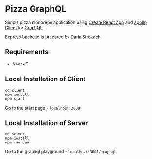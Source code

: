 # Pizza GraphQL

Simple pizza monorepo application using [Create React App](https://facebook.github.io/create-react-app/) and [Apollo Client
](https://www.apollographql.com/docs/react/) for [GraphQL](https://graphql.org/).

Express backend is prepared by [Daria Strokach](https://github.com/scarletcamomile/pizza-graphql-backend).

## Requirements

- NodeJS

## Local Installation of Client

```
cd client
npm install
npm start
```

Go to the start page - `localhost:3000`

## Local Installation of Server

```
cd server
npm install
npm run dev
```

Go to the graphql playground - `localhost:3001/graphql`
